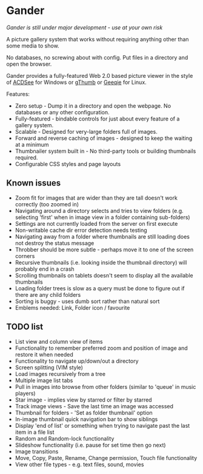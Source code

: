 Gander
======

_Gander is still under major development - use at your own risk_

A picture gallery system that works without requiring anything other than some media to show.

No databases, no screwing about with config. Put files in a directory and open the browser.

Gander provides a fully-featured Web 2.0 based picture viewer in the style of [ACDSee](http://www.acdsee.com) for Windows or [gThumb](http://live.gnome.org/gthumb) or [Geeqie](http://geeqie.sourceforge.net) for Linux.

Features:

* Zero setup - Dump it in a directory and open the webpage. No databases or any other configuration.
* Fully-featured - bindable controls for just about every feature of a gallery system.
* Scalable - Designed for very-large folders full of images.
* Forward and reverse caching of images - designed to keep the waiting at a minimum
* Thumbnailer system built in - No third-party tools or building thumbnails required.
* Configurable CSS styles and page layouts


Known issues
------------

* Zoom fit for images that are wider than they are tall doesn't work correctly (too zoomed in)
* Navigating around a directory selects and tries to view folders (e.g. selecting 'first' when in image view in a folder containing sub-folders)
* Settings are not currently loaded from the server on first execute
* Non-writable cache dir error detection needs testing
* Navigating away from a folder where thumbnails are still loading does not destroy the status message
* Throbber should be more subtle - perhaps move it to one of the screen corners
* Recursive thumbnails (i.e. looking inside the thumbnail directory) will probably end in a crash
* Scrolling thumbnails on tablets doesn't seem to display all the available thumbnails
* Loading folder trees is slow as a query must be done to figure out if there are any child folders
* Sorting is buggy - uses dumb sort rather than natural sort
* Emblems needed: Link, Folder icon / favourite

TODO list
---------

* List view and column view of items
* Functionality to remember preferred zoom and position of image and restore it when needed
* Functionality to navigate up/down/out a directory
* Screen splitting (VIM style)
* Load images recursively from a tree
* Multiple image list tabs
* Pull in images into browse from other folders (similar to 'queue' in music players)
* Star image - implies view by starred or filter by starred
* Track image views - Save the last time an image was accessed
* Thumbnail for folders - 'Set as folder thumbnail' option
* In-image thumbnail quick navigation bar to show siblings
* Display 'end of list' or something when trying to navigate past the last item in a file list
* Random and Random-lock functionality
* Slideshow functionality (i.e. pause for set time then go next)
* Image transitions
* Move, Copy, Paste, Rename, Change permission, Touch file functionality
* View other file types - e.g. text files, sound, movies
